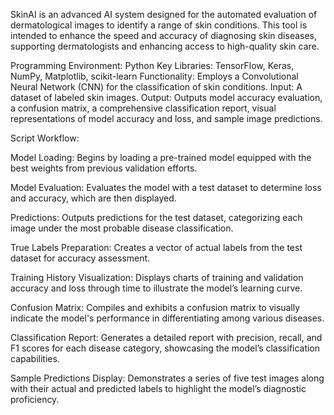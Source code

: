 SkinAI is an advanced AI system designed for the automated evaluation of dermatological images to identify a range of skin conditions. This tool is intended to enhance the speed and accuracy of diagnosing skin diseases, supporting dermatologists and enhancing access to high-quality skin care.

Programming Environment: Python Key Libraries: TensorFlow, Keras, NumPy, Matplotlib, scikit-learn Functionality: Employs a Convolutional Neural Network (CNN) for the classification of skin conditions. Input: A dataset of labeled skin images. Output: Outputs model accuracy evaluation, a confusion matrix, a comprehensive classification report, visual representations of model accuracy and loss, and sample image predictions.

Script Workflow:

Model Loading: Begins by loading a pre-trained model equipped with the best weights from previous validation efforts.

Model Evaluation: Evaluates the model with a test dataset to determine loss and accuracy, which are then displayed.

Predictions: Outputs predictions for the test dataset, categorizing each image under the most probable disease classification.

True Labels Preparation: Creates a vector of actual labels from the test dataset for accuracy assessment.

Training History Visualization: Displays charts of training and validation accuracy and loss through time to illustrate the model’s learning curve.

Confusion Matrix: Compiles and exhibits a confusion matrix to visually indicate the model's performance in differentiating among various diseases.

Classification Report: Generates a detailed report with precision, recall, and F1 scores for each disease category, showcasing the model’s classification capabilities.

Sample Predictions Display: Demonstrates a series of five test images along with their actual and predicted labels to highlight the model’s diagnostic proficiency.